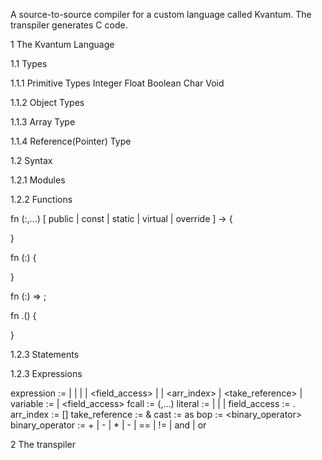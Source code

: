 A source-to-source compiler for a custom language called Kvantum. The transpiler generates C code.

1 The Kvantum Language

1.1 Types

1.1.1 Primitive Types
    Integer
    Float
    Boolean
    Char
    Void

1.1.2 Object Types

1.1.3 Array Type

1.1.4 Reference(Pointer) Type

1.2 Syntax

1.2.1 Modules

1.2.2 Functions

fn <IDENTIFIER>(<IDENTIFER>:<TYPENAME>,...) [ public | const | static | virtual | override ] -> <TYPENAME> {

}

fn <IDENTIFIER>(<IDENTIFER>:<TYPENAME>) {

}

fn <IDENTIFIER>(<IDENTIFER>:<TYPENAME>) => <EXPRESSION>;

fn <TYPENAME>.<IDENTIFIER>() {

}

1.2.3 Statements

1.2.3 Expressions

expression := <variable> | <fcall> | <literal> | <array> | <field_access> |<bop> | <arr_index> | <take_reference> | <cast>
variable := <identifier> | <field_access>
fcall := <identifier>(<expression>,...)
literal := <integer> | <float> | <string> | <boolean>
field_access := <identifier>.<identifier>
arr_index := <expression>[<expression>]
take_reference := &<expression>
cast := <expression> as <typename>
bop := <expression> <binary_operator> <expression>
binary_operator := + | - | * | - | == | != | and | or


2 The transpiler

